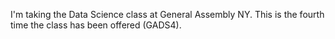 I'm taking the Data Science class at General Assembly NY. This is the fourth 
time the class has been offered (GADS4).